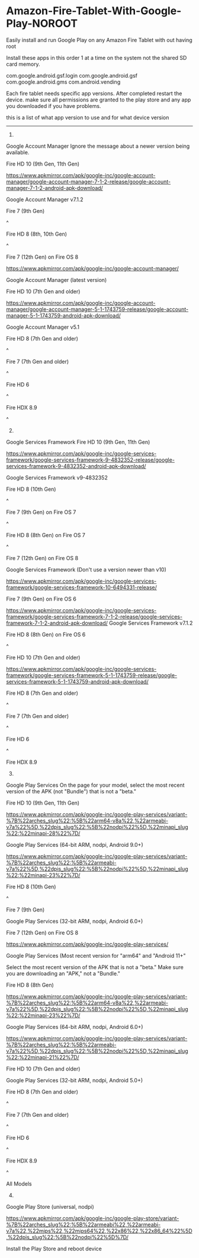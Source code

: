 # Amazon-Fire-Tablet-With-Google-Play-NOROOT
Easily install and run Google Play on any Amazon Fire Tablet with out having root

Install these apps in this order 1 at a time on the system not the shared SD card memory. 


com.google.android.gsf.login
com.google.android.gsf
com.google.android.gms
com.android.vending

Each fire tablet needs specific app versions. After completed restart the device. make sure all permissions are granted to the play store and any app you downloaded if you have problems.

this is a list of what app version to use and for what device version

- - - - - -

1)

Google Account Manager
Ignore the message about a newer version being available.

Fire HD 10 (9th Gen, 11th Gen)

https://www.apkmirror.com/apk/google-inc/google-account-manager/google-account-manager-7-1-2-release/google-account-manager-7-1-2-android-apk-download/

Google Account Manager v7.1.2

Fire 7 (9th Gen)

^

Fire HD 8 (8th, 10th Gen)

^

Fire 7 (12th Gen) on Fire OS 8

https://www.apkmirror.com/apk/google-inc/google-account-manager/

Google Account Manager (latest version)

Fire HD 10 (7th Gen and older)

https://www.apkmirror.com/apk/google-inc/google-account-manager/google-account-manager-5-1-1743759-release/google-account-manager-5-1-1743759-android-apk-download/

Google Account Manager v5.1

Fire HD 8 (7th Gen and older)

^

Fire 7 (7th Gen and older)

^

Fire HD 6

^

Fire HDX 8.9

^

2)

Google Services Framework
Fire HD 10 (9th Gen, 11th Gen)

https://www.apkmirror.com/apk/google-inc/google-services-framework/google-services-framework-9-4832352-release/google-services-framework-9-4832352-android-apk-download/

Google Services Framework v9-4832352

Fire HD 8 (10th Gen)

^

Fire 7 (9th Gen) on Fire OS 7

^

Fire HD 8 (8th Gen) on Fire OS 7

^

Fire 7 (12th Gen) on Fire OS 8

Google Services Framework (Don't use a version newer than v10)

https://www.apkmirror.com/apk/google-inc/google-services-framework/google-services-framework-10-6494331-release/

Fire 7 (9th Gen) on Fire OS 6


https://www.apkmirror.com/apk/google-inc/google-services-framework/google-services-framework-7-1-2-release/google-services-framework-7-1-2-android-apk-download/
Google Services Framework v7.1.2

Fire HD 8 (8th Gen) on Fire OS 6

^

Fire HD 10 (7th Gen and older)

https://www.apkmirror.com/apk/google-inc/google-services-framework/google-services-framework-5-1-1743759-release/google-services-framework-5-1-1743759-android-apk-download/

Fire HD 8 (7th Gen and older)

^

Fire 7 (7th Gen and older)

^

Fire HD 6

^

Fire HDX 8.9

3)

Google Play Services
On the page for your model, select the most recent version of the APK (not "Bundle") that is not a "beta."

Fire HD 10 (9th Gen, 11th Gen)

https://www.apkmirror.com/apk/google-inc/google-play-services/variant-%7B%22arches_slug%22:%5B%22arm64-v8a%22,%22armeabi-v7a%22%5D,%22dpis_slug%22:%5B%22nodpi%22%5D,%22minapi_slug%22:%22minapi-28%22%7D/

Google Play Services (64-bit ARM, nodpi, Android 9.0+)

https://www.apkmirror.com/apk/google-inc/google-play-services/variant-%7B%22arches_slug%22:%5B%22armeabi-v7a%22%5D,%22dpis_slug%22:%5B%22nodpi%22%5D,%22minapi_slug%22:%22minapi-23%22%7D/

Fire HD 8 (10th Gen)

^

Fire 7 (9th Gen)

Google Play Services (32-bit ARM, nodpi, Android 6.0+)

Fire 7 (12th Gen) on Fire OS 8

https://www.apkmirror.com/apk/google-inc/google-play-services/

Google Play Services (Most recent version for "arm64" and "Android 11+"


Select the most recent version of the APK that is not a "beta." Make sure you are downloading an "APK," not a "Bundle."

Fire HD 8 (8th Gen)

https://www.apkmirror.com/apk/google-inc/google-play-services/variant-%7B%22arches_slug%22:%5B%22arm64-v8a%22,%22armeabi-v7a%22%5D,%22dpis_slug%22:%5B%22nodpi%22%5D,%22minapi_slug%22:%22minapi-23%22%7D/


Google Play Services (64-bit ARM, nodpi, Android 6.0+)

https://www.apkmirror.com/apk/google-inc/google-play-services/variant-%7B%22arches_slug%22:%5B%22armeabi-v7a%22%5D,%22dpis_slug%22:%5B%22nodpi%22%5D,%22minapi_slug%22:%22minapi-21%22%7D/

Fire HD 10 (7th Gen and older)

Google Play Services (32-bit ARM, nodpi, Android 5.0+)

Fire HD 8 (7th Gen and older)

^

Fire 7 (7th Gen and older)

^

Fire HD 6

^

Fire HDX 8.9

^

All Models


4)

Google Play Store (universal, nodpi)

https://www.apkmirror.com/apk/google-inc/google-play-store/variant-%7B%22arches_slug%22:%5B%22armeabi%22,%22armeabi-v7a%22,%22mips%22,%22mips64%22,%22x86%22,%22x86_64%22%5D,%22dpis_slug%22:%5B%22nodpi%22%5D%7D/

Install the Play Store and reboot device
